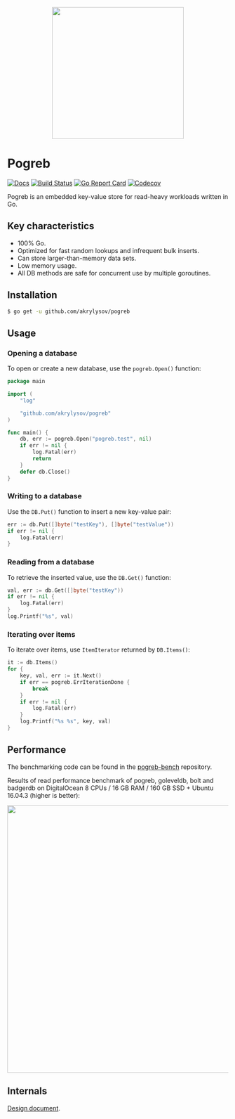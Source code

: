 <p align="center"><img src="https://akrylysov.github.io/pogreb/logo.svg" width="300"></p>

# Pogreb
[![Docs](https://godoc.org/github.com/akrylysov/pogreb?status.svg)](https://pkg.go.dev/github.com/akrylysov/pogreb)
[![Build Status](https://github.com/akrylysov/pogreb/actions/workflows/test.yaml/badge.svg?branch=master)](https://github.com/akrylysov/pogreb/actions)
[![Go Report Card](https://goreportcard.com/badge/github.com/akrylysov/pogreb)](https://goreportcard.com/report/github.com/akrylysov/pogreb)
[![Codecov](https://codecov.io/gh/akrylysov/pogreb/branch/master/graph/badge.svg)](https://codecov.io/gh/akrylysov/pogreb)

Pogreb is an embedded key-value store for read-heavy workloads written in Go.

## Key characteristics

- 100% Go.
- Optimized for fast random lookups and infrequent bulk inserts.
- Can store larger-than-memory data sets.
- Low memory usage.
- All DB methods are safe for concurrent use by multiple goroutines.

## Installation

```sh
$ go get -u github.com/akrylysov/pogreb
```

## Usage

### Opening a database

To open or create a new database, use the `pogreb.Open()` function:

```go
package main

import (
	"log"

	"github.com/akrylysov/pogreb"
)

func main() {
    db, err := pogreb.Open("pogreb.test", nil)
    if err != nil {
        log.Fatal(err)
        return
    }	
    defer db.Close()
}
```

### Writing to a database

Use the `DB.Put()` function to insert a new key-value pair:

```go
err := db.Put([]byte("testKey"), []byte("testValue"))
if err != nil {
	log.Fatal(err)
}
```

### Reading from a database

To retrieve the inserted value, use the `DB.Get()` function:

```go
val, err := db.Get([]byte("testKey"))
if err != nil {
	log.Fatal(err)
}
log.Printf("%s", val)
```

### Iterating over items

To iterate over items, use `ItemIterator` returned by `DB.Items()`:

```go
it := db.Items()
for {
    key, val, err := it.Next()
    if err == pogreb.ErrIterationDone {
    	break
    }
    if err != nil { 
        log.Fatal(err)
    }
    log.Printf("%s %s", key, val)
}
```

## Performance

The benchmarking code can be found in the [pogreb-bench](https://github.com/akrylysov/pogreb-bench) repository.

Results of read performance benchmark of pogreb, goleveldb, bolt and badgerdb
on DigitalOcean 8 CPUs / 16 GB RAM / 160 GB SSD + Ubuntu 16.04.3 (higher is better):

<p align="center"><img src="https://akrylysov.github.io/pogreb/read-bench.png" width="609"></p>

## Internals

[Design document](/docs/design.md).
